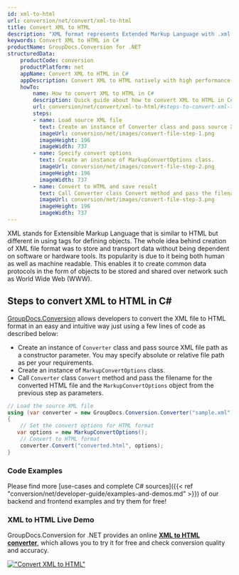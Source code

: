 ```yaml
---
id: xml-to-html
url: conversion/net/convert/xml-to-html
title: Convert XML to HTML
description: "XML format represents Extended Markup Language with .xml extension. Learn how to convert XML to HTML file programmatically in C# language using GroupDocs.Conversion for .NET library."
keywords: Convert XML to HTML in C#
productName: GroupDocs.Conversion for .NET
structuredData:
    productCode: conversion
    productPlatform: net
    appName: Convert XML to HTML in C#
    appDescription: Convert XML to HTML natively with high performance using C# language and server side GroupDocs.Conversion for .NET APIs, without the use of any software like Microsoft or Open Office.
    howTo:
        name: How to convert XML to HTML in C# 
        description: Quick guide about how to convert XML to HTML in C# with high performance and accuracy.
        url: conversion/net/convert/xml-to-html/#steps-to-convert-xml-to-html-in-c
        steps:
        - name: Load source XML file 
          text: Create an instance of Converter class and pass source XML file path as a constructor parameter. You may specify absolute or relative file path as per your requirements. 
          imageUrl: conversion/net/images/convert-file-step-1.png
          imageHeight: 196
          imageWidth: 737
        - name: Specify convert options 
          text: Create an instance of MarkupConvertOptions class.
          imageUrl: conversion/net/images/convert-file-step-2.png
          imageHeight: 196
          imageWidth: 737
        - name: Convert to HTML and save result 
          text: Call Converter class Convert method and pass the filename for the converted HTML file and the MarkupConvertOptions object from the previous step as parameters.
          imageUrl: conversion/net/images/convert-file-step-3.png
          imageHeight: 196
          imageWidth: 737
---
```


XML stands for Extensible Markup Language that is similar to HTML but different in using tags for defining objects. The whole idea behind creation of XML file format was to store and transport data without being dependent on software or hardware tools. Its popularity is due to it being both human as well as machine readable. This enables it to create common data protocols in the form of objects to be stored and shared over network such as World Wide Web (WWW).

## Steps to convert XML to HTML in C#

[GroupDocs.Conversion](https://products.groupdocs.com/conversion/net) allows developers to convert the XML file to HTML format in an easy and intuitive way just using a few lines of code as described below:

* Create an instance of `Converter` class and pass source XML file path as a constructor parameter. You may specify absolute or relative file path as per your requirements. 
* Create an instance of `MarkupConvertOptions` class.
* Call `Converter` class `Convert` method and pass the filename for the converted HTML file and the `MarkupConvertOptions` object from the previous step as parameters.

```csharp
// Load the source XML file
using (var converter = new GroupDocs.Conversion.Converter("sample.xml"))
{
    // Set the convert options for HTML format
   var options = new MarkupConvertOptions();
    // Convert to HTML format
    converter.Convert("converted.html", options);
}
```

### Code Examples

Please find more [use-cases and complete C# sources]({{< ref "conversion/net/developer-guide/examples-and-demos.md" >}}) of our backend and frontend examples and try them for free!

### XML to HTML Live Demo

GroupDocs.Conversion for .NET provides an online [**XML to HTML converter**](https://products.groupdocs.app/conversion/xml-to-html), which allows you to try it for free and check conversion quality and accuracy.

[!["Convert XML to HTML"](conversion/net/images/convert-to-html/convert-xml-to-html.png)](https://products.groupdocs.app/conversion/xml-to-html)